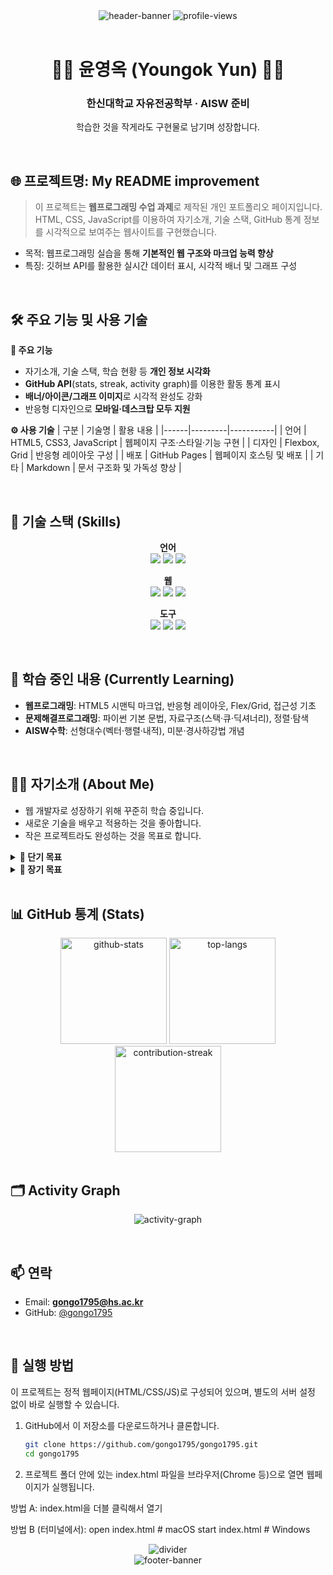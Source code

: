 <!-- ========================= HEADER ========================= -->
<div align="center">

  <!-- 제목 배너 -->
  <img src="https://capsule-render.vercel.app/api?type=slice&color=0:4682B4,100:AFEEEE&height=200&section=header&text=안녕하세요!👋&fontSize=70&animation=fadeIn" alt="header-banner" />

  <!-- 조회수 -->
  <img src="https://komarev.com/ghpvc/?username=gongo1795&label=Profile%20views&color=0ca4a5&style=flat" alt="profile-views" />
</div>

<br>

<!-- ========================= 이름/소개 ========================= -->
<div align="center">
  
# 👩‍💻 윤영옥 (Youngok Yun) 👩‍💻
### 한신대학교 자유전공학부 · AISW 준비

학습한 것을 작게라도 구현물로 남기며 성장합니다.

</div>

<br>

<!-- ========================= ① 프로젝트 제목 및 목적 ========================= -->
## 🌐 프로젝트명: My README improvement

> 이 프로젝트는 **웹프로그래밍 수업 과제**로 제작된 개인 포트폴리오 페이지입니다.  
> HTML, CSS, JavaScript를 이용하여 자기소개, 기술 스택, GitHub 통계 정보를 시각적으로 보여주는 웹사이트를 구현했습니다.

- 목적: 웹프로그래밍 실습을 통해 **기본적인 웹 구조와 마크업 능력 향상**  
- 특징: 깃허브 API를 활용한 실시간 데이터 표시, 시각적 배너 및 그래프 구성  

<br>

<!-- ========================= ② 주요 기능 및 사용 기술 ========================= -->
## 🛠 주요 기능 및 사용 기술

**🧩 주요 기능**
- 자기소개, 기술 스택, 학습 현황 등 **개인 정보 시각화**
- **GitHub API**(stats, streak, activity graph)를 이용한 활동 통계 표시
- **배너/아이콘/그래프 이미지**로 시각적 완성도 강화
- 반응형 디자인으로 **모바일·데스크탑 모두 지원**

**⚙️ 사용 기술**
| 구분 | 기술명 | 활용 내용 |
|------|---------|-----------|
| 언어 | HTML5, CSS3, JavaScript | 웹페이지 구조·스타일·기능 구현 |
| 디자인 | Flexbox, Grid | 반응형 레이아웃 구성 |
| 배포 | GitHub Pages | 웹페이지 호스팅 및 배포 |
| 기타 | Markdown | 문서 구조화 및 가독성 향상 |

<br>

<!-- ========================= 기술 스택 ========================= -->
## 🚀 기술 스택 (Skills)
<div align="center">

**언어**  
<img src="https://img.shields.io/badge/Python-3776AB?style=for-the-badge&logo=python&logoColor=white">
<img src="https://img.shields.io/badge/Java-007396?style=for-the-badge&logo=openjdk&logoColor=white">
<img src="https://img.shields.io/badge/C-A8B9CC?style=for-the-badge&logo=c&logoColor=white">

**웹**  
<img src="https://img.shields.io/badge/HTML5-E34F26?style=for-the-badge&logo=html5&logoColor=white">
<img src="https://img.shields.io/badge/CSS3-1572B6?style=for-the-badge&logo=css3&logoColor=white">
<img src="https://img.shields.io/badge/JavaScript-323330?style=for-the-badge&logo=javascript&logoColor=F7DF1E">

**도구**  
<img src="https://img.shields.io/badge/Git-F05032?style=for-the-badge&logo=git&logoColor=white">
<img src="https://img.shields.io/badge/GitHub-000000?style=for-the-badge&logo=github&logoColor=white">
<img src="https://img.shields.io/badge/VSCode-007ACC?style=for-the-badge&logo=visualstudiocode&logoColor=white">

</div>

<br>

<!-- ========================= 학습 중인 내용 ========================= -->
## 🌱 학습 중인 내용 (Currently Learning)
- **웹프로그래밍**: HTML5 시맨틱 마크업, 반응형 레이아웃, Flex/Grid, 접근성 기초
- **문제해결프로그래밍**: 파이썬 기본 문법, 자료구조(스택·큐·딕셔너리), 정렬·탐색
- **AISW수학**: 선형대수(벡터·행렬·내적), 미분·경사하강법 개념

<br>

<!-- ========================= 자기소개 ========================= -->
## 👨‍💻 자기소개 (About Me)
- 웹 개발자로 성장하기 위해 꾸준히 학습 중입니다.
- 새로운 기술을 배우고 적용하는 것을 좋아합니다.
- 작은 프로젝트라도 완성하는 것을 목표로 합니다.

<details>
  <summary><b>🎯 단기 목표</b></summary>

- 주 3회 커밋  
- 매주 1개 이슈/PR 정리  
- 한 달에 1번 책 읽기  

</details>

<details>
  <summary><b>🎯 장기 목표</b></summary>

- 컴퓨터 활용 능력 1급  
- 정보 처리 기사  
- 토익 800점 이상  

</details>

<br>

<!-- ========================= GitHub 통계 ========================= -->
## 📊 GitHub 통계 (Stats)
<div align="center">

<img src="https://github-readme-stats.vercel.app/api?username=gongo1795&show_icons=true&theme=default&rank_icon=percentile" height="170" alt="github-stats" />
<img src="https://github-readme-stats.vercel.app/api/top-langs/?username=gongo1795&layout=compact" height="170" alt="top-langs" />
<br/>
<img src="https://streak-stats.demolab.com?user=gongo1795" height="170" alt="contribution-streak" />

</div>

<br>

<!-- ========================= Activity Graph ========================= -->
## 🗂️ Activity Graph
<p align="center">
  <img src="https://github-readme-activity-graph.vercel.app/graph?username=gongo1795&area=true&hide_border=true" alt="activity-graph" />
</p>

<br>

<!-- ========================= 연락 ========================= -->
## 📫 연락
- Email: **gongo1795@hs.ac.kr**  
- GitHub: [@gongo1795](https://github.com/gongo1795)

<br>

<!-- ========================= 실행(또는 배포) 방법 ========================= -->
## 🚀 실행 방법

이 프로젝트는 정적 웹페이지(HTML/CSS/JS)로 구성되어 있으며, 별도의 서버 설정 없이 바로 실행할 수 있습니다.

1. GitHub에서 이 저장소를 다운로드하거나 클론합니다.
   ```bash
   git clone https://github.com/gongo1795/gongo1795.git
   cd gongo1795

2. 프로젝트 폴더 안에 있는 index.html 파일을 브라우저(Chrome 등)으로 열면 웹페이지가 실행됩니다.

방법 A: index.html을 더블 클릭해서 열기

방법 B (터미널에서):
open index.html    # macOS
start index.html   # Windows


<!-- ========================= Footer ========================= -->
<div align="center">
  <img src="https://capsule-render.vercel.app/api?type=rect&color=AFEEEE&height=2&section=footer" alt="divider" />
  <br>
  <img src="https://capsule-render.vercel.app/api?type=slice&color=0:4682B4,100:AFEEEE&height=100&section=footer" alt="footer-banner" />
</div>
